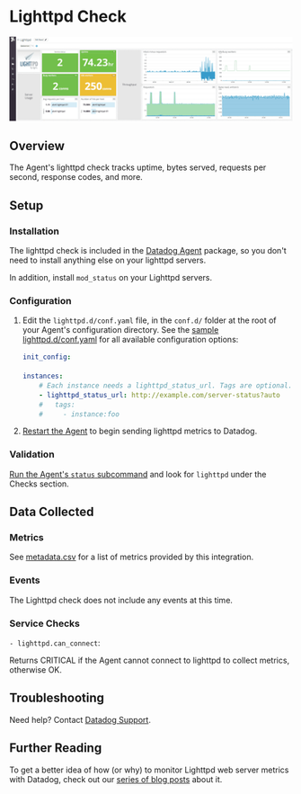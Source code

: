 # Lighttpd Check

![Lighttpd Dashboard][8]

## Overview

The Agent's lighttpd check tracks uptime, bytes served, requests per second, response codes, and more.

## Setup
### Installation

The lighttpd check is included in the [Datadog Agent][1] package, so you don't need to install anything else on your lighttpd servers.

In addition, install `mod_status` on your Lighttpd servers.

### Configuration

1. Edit the  `lighttpd.d/conf.yaml` file, in the `conf.d/` folder at the root of your Agent's configuration directory.
	See the [sample lighttpd.d/conf.yaml][2] for all available configuration options:

    ```yaml
	init_config:

	instances:
	    # Each instance needs a lighttpd_status_url. Tags are optional.
      	- lighttpd_status_url: http://example.com/server-status?auto
	    #   tags:
	    #     - instance:foo
    ```

2. [Restart the Agent][3] to begin sending lighttpd metrics to Datadog.

### Validation

[Run the Agent's `status` subcommand][4] and look for `lighttpd` under the Checks section.

## Data Collected
### Metrics

See [metadata.csv][5] for a list of metrics provided by this integration.

### Events
The Lighttpd check does not include any events at this time.

### Service Checks

`- lighttpd.can_connect`:

Returns CRITICAL if the Agent cannot connect to lighttpd to collect metrics, otherwise OK.

## Troubleshooting

Need help? Contact [Datadog Support][6].

## Further Reading
To get a better idea of how (or why) to monitor Lighttpd web server metrics with Datadog, check out our [series of blog posts][7] about it.


[1]: https://app.datadoghq.com/account/settings#agent
[2]: https://github.com/DataDog/integrations-core/blob/master/lighttpd/datadog_checks/lighttpd/data/conf.yaml.example
[3]: https://docs.datadoghq.com/agent/faq/agent-commands/#start-stop-restart-the-agent
[4]: https://docs.datadoghq.com/agent/faq/agent-commands/#agent-status-and-information
[5]: https://github.com/DataDog/integrations-core/blob/master/lighttpd/metadata.csv
[6]: https://docs.datadoghq.com/help/
[7]: https://www.datadoghq.com/blog/monitor-lighttpd-web-server-metrics/
[8]: https://raw.githubusercontent.com/DataDog/integrations-core/master/lighttpd/images/lighttpddashboard.png
